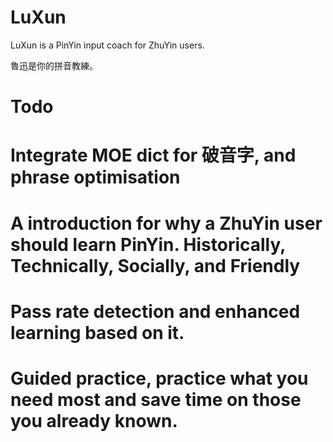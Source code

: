 LuXun
=====

LuXun is a PinYin input coach for ZhuYin users.

魯迅是你的拼音教練。

Todo
====

# Integrate MOE dict for 破音字, and phrase optimisation

# A introduction for why a ZhuYin user should learn PinYin. Historically, Technically, Socially, and Friendly

# Pass rate detection and enhanced learning based on it.

# Guided practice, practice what you need most and save time on those you already known.
